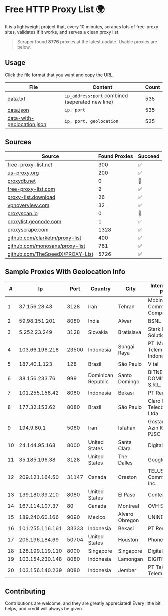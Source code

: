 
# Free HTTP Proxy List 🌍

It is a lightweight project that, every 10 minutes, scrapes lots of free-proxy sites, validates if it works, and serves a clean proxy list.


> Scraper found **8776** proxies at the latest update. Usable proxies are below.

## Usage

Click the file format that you want and copy the URL.


|File|Content|Count|
|----|-------|-----|
|[data.txt](https://raw.githubusercontent.com/themiralay/Proxy-List-World/master/data.txt)|`ip_address:port` combined (seperated new line)|535|
|[data.json](https://raw.githubusercontent.com/themiralay/Proxy-List-World/master/data.json)|`ip, port`|535|
|[data-with-geolocation.json](https://raw.githubusercontent.com/themiralay/Proxy-List-World/master/data-with-geolocation.json)|`ip, port, geolocation`|535|

## Sources

|Source|Found Proxies|Succeed|
|------|-------------|-------|
|[free-proxy-list.net](https://free-proxy-list.net)|300|✅|
|[us-proxy.org](https://www.us-proxy.org)|200|✅|
|[proxydb.net](http://proxydb.net)|0|🚫|
|[free-proxy-list.com](https://free-proxy-list.com/?page=&port=&type%5B%5D=http&type%5B%5D=https&up_time=0&search=Search)|2|✅|
|[proxy-list.download](https://www.proxy-list.download/HTTP)|26|✅|
|[vpnoverview.com](https://vpnoverview.com/privacy/anonymous-browsing/free-proxy-servers)|32|✅|
|[proxyscan.io](https://www.proxyscan.io)|0|🚫|
|[proxylist.geonode.com](https://proxylist.geonode.com/api/proxy-list?limit=300&page=1&sort_by=lastChecked&sort_type=desc&protocols=http,https)|1|✅|
|[proxyscrape.com](https://api.proxyscrape.com/v2/?request=displayproxies&protocol=http&timeout=10000&country=all&ssl=all&anonymity=all)|1328|✅|
|[github.com/clarketm/proxy-list](https://raw.githubusercontent.com/clarketm/proxy-list/master/proxy-list-raw.txt)|400|✅|
|[github.com/monosans/proxy-list](https://raw.githubusercontent.com/monosans/proxy-list/main/proxies/http.txt)|761|✅|
|[github.com/TheSpeedX/PROXY-List](https://raw.githubusercontent.com/TheSpeedX/PROXY-List/master/http.txt)|5726|✅|


## Sample Proxies With Geolocation Info

|#|Ip|Port|Country|City|Internet Service Provider|
|-|--|----|-------|----|-------------------------|
|1|37.156.28.43|3128|Iran|Tehran|Mobin Net Communication Company|
|2|59.98.151.201|8080|India|Alwar|BSNL Internet|
|3|5.252.23.249|3128|Slovakia|Bratislava|Stark Industries Solutions LTD|
|4|103.66.196.218|23500|Indonesia|Sungai Raya|PT. Mora Telematika Indonesia|
|5|187.40.1.123|128|Brazil|São Paulo|V tal|
|6|38.156.233.76|999|Dominican Republic|Santo Domingo|BITNET DOMINICANA, S.R.L.|
|7|101.255.158.42|8080|Indonesia|Bekasi|PT Remala Abadi|
|8|177.32.153.62|8080|Brazil|São Paulo|Claro NXT Telecomunicacoes Ltda|
|9|194.9.80.1|5060|Iran|Isfahan|Gostaresh Ertebat Azin Kia Company PJSC|
|10|24.144.95.168|8000|United States|Santa Clara|DigitalOcean, LLC|
|11|35.185.196.38|3128|United States|The Dalles|Google LLC|
|12|209.121.164.50|31147|Canada|Creston|TELUS Communications Inc.|
|13|139.180.39.210|8080|United States|El Paso|Conterra|
|14|167.114.107.37|80|Canada|Montreal|OVH SAS|
|15|189.240.60.166|9090|Mexico|Alvaro Obregon|UNINET|
|16|101.255.116.161|33333|Indonesia|Bekasi|PT Remala Abadi|
|17|205.196.184.69|50704|United States|Houston|Phonoscope|
|18|128.199.119.110|8000|Singapore|Singapore|DigitalOcean, LLC|
|19|103.154.230.148|8080|Indonesia|Lamongan|DIGITNET|
|20|103.156.140.239|8080|Indonesia|Jember|PT Tekling Media Telematika|



## Contributing

Contributions are welcome, and they are greatly appreciated! Every
little bit helps, and credit will always be given.

